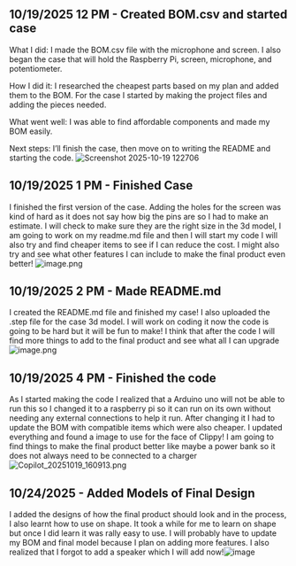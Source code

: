 <!--
  ===================    !!READ THIS NOTICE!!   ====================
  DO NOT edit this file manually. Your changes WILL BE OVERWRITTEN!
  This journal is auto generated and updated by Hack Club Blueprint.
  To edit this file, please edit your journal entries on Blueprint.
  ==================================================================
-->

## 10/19/2025 12 PM - Created BOM.csv and started case  

What I did: I made the BOM.csv file with the microphone and screen. I also began the case that will hold the Raspberry Pi, screen, microphone, and potentiometer.

How I did it: I researched the cheapest parts based on my plan and added them to the BOM. For the case I started by making the project files and adding the pieces needed.

What went well: I was able to find affordable components and made my BOM easily.

Next steps: I’ll finish the case, then move on to writing the README and starting the code.
![Screenshot 2025-10-19 122706](https://blueprint.hackclub.com/user-attachments/blobs/proxy/eyJfcmFpbHMiOnsiZGF0YSI6NjUzMywicHVyIjoiYmxvYl9pZCJ9fQ==--c8665cc2f588517d130734f4a5bc04a2d2aa7227/Screenshot%202025-10-19%20122706.png)
  

## 10/19/2025 1 PM - Finished Case  

I finished the first version of the case. Adding the holes for the screen was kind of hard as it does not say how big the pins are so I had to make an estimate. I will check to make sure they are the right size in the 3d model, I am going to work on my readme.md file and then I will start my code I will also try and find cheaper items to see if I can reduce the cost. I might also try and see what other features I can include to make the final product even better! 
![image.png](https://blueprint.hackclub.com/user-attachments/blobs/proxy/eyJfcmFpbHMiOnsiZGF0YSI6MzUzNiwicHVyIjoiYmxvYl9pZCJ9fQ==--92e1548024dd0fad2184366c6d8a21e69f7ecd11/image.png)
   

## 10/19/2025 2 PM - Made README.md  

I created the README.md file and finished my case! I also uploaded the .step file for the case 3d model. I will work on coding it now the code is going to be hard but it will be fun to make! I think that after the code I will find more things to add to the final product and see what all I can upgrade![image.png](https://blueprint.hackclub.com/user-attachments/blobs/proxy/eyJfcmFpbHMiOnsiZGF0YSI6MzU1MiwicHVyIjoiYmxvYl9pZCJ9fQ==--96ef67d64dd0cff751b4d2a27a48102a858159a8/image.png)
  

## 10/19/2025 4 PM - Finished the code  

As I started making the code I realized that a Arduino uno will not be able to run this so I changed it to a raspberry pi so it can run on its own without needing any external connections to help it run. After changing it I had to update the BOM with compatible items which were also cheaper. I updated everything and found a image to use for the face of Clippy! I am going to find things to make the final product better like maybe a power bank so it does not always need to be connected to a charger![Copilot_20251019_160913.png](https://blueprint.hackclub.com/user-attachments/blobs/proxy/eyJfcmFpbHMiOnsiZGF0YSI6MzU2NCwicHVyIjoiYmxvYl9pZCJ9fQ==--aee6a1adade9037e77ae5d2e2fb020725f47b18a/Copilot_20251019_160913.png)
  

## 10/24/2025 - Added Models of Final Design  

I added the designs of how the final product should look and in the process, I also learnt how to use on shape. It took a while for me to learn on shape but once I did learn it was rally easy to use. I will probably have to update my BOM and final model because I plan on adding more features. I also realized that I forgot to add a speaker which I will add now!![image](https://blueprint.hackclub.com/user-attachments/blobs/proxy/eyJfcmFpbHMiOnsiZGF0YSI6NTM1OCwicHVyIjoiYmxvYl9pZCJ9fQ==--9c788d728c64039b5e1212e025c0269686ac2e26/image.png)
  

